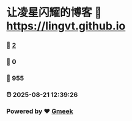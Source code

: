 # 让凌星闪耀的博客 :link: https://lingvt.github.io 
### :page_facing_up: [2](https://lingvt.github.io/tag.html) 
### :speech_balloon: 0 
### :hibiscus: 955 
### :alarm_clock: 2025-08-21 12:39:26 
### Powered by :heart: [Gmeek](https://github.com/Meekdai/Gmeek)

